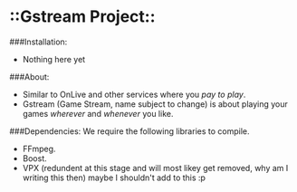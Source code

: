 ::Gstream Project::
====================

###Installation:
*	Nothing here yet
	
###About:
* 	Similar to OnLive and other services where you *pay to play*.
* 	Gstream (Game Stream, name subject to change) is about playing your games *wherever* and *whenever* you like.

###Dependencies:
We require the following libraries to compile.
* 	FFmpeg.
* 	Boost.
* 	VPX (redundent at this stage and will most likey get removed, why am I writing this then) maybe I shouldn't add to this :p